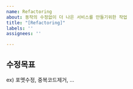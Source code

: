 ```yaml
---
name: Refactoring
about: 동작의 수정없이 더 나은 서비스를 만들기위한 작업
title: "[Refactoring]"
labels: ''
assignees: ''

---
```


## 수정목표
ex) 포멧수정, 중복코드제거, ...
